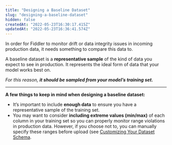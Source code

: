 ```yaml
---
title: "Designing a Baseline Dataset"
slug: "designing-a-baseline-dataset"
hidden: false
createdAt: "2022-05-23T16:30:17.415Z"
updatedAt: "2022-05-23T16:36:41.574Z"
---
```

In order for Fiddler to monitor drift or data integrity issues in incoming production data, it needs something to compare this data to.

A baseline dataset is a **representative sample** of the kind of data you expect to see in production. It represents the ideal form of data that your model works best on.

*For this reason,* ***it should be sampled from your model’s training set.***

***

**A few things to keep in mind when designing a baseline dataset:**

* It’s important to include **enough data** to ensure you have a representative sample of the training set.
* You may want to consider **including extreme values (min/max)** of each column in your training set so you can properly monitor range violations in production data. However, if you choose not to, you can manually specify these ranges before upload (see [Customizing Your Dataset Schema](doc:customizing-your-dataset-schema).